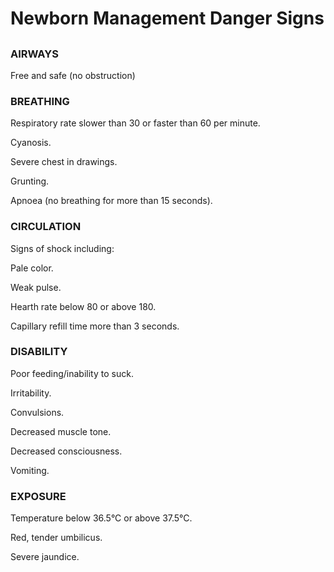 # Newborn Management Danger Signs


## 


### AIRWAYS

Free and safe (no obstruction)



### BREATHING

Respiratory rate slower than 30 or faster than 60 per minute.

Cyanosis.

Severe chest in drawings.

Grunting.

Apnoea (no breathing for more than 15 seconds).



### CIRCULATION

Signs of shock including:

Pale color.

Weak pulse.

Hearth rate below 80 or above 180.

Capillary refill time more than 3 seconds.



### DISABILITY

Poor feeding/inability to suck.

Irritability.

Convulsions.

Decreased muscle tone.

Decreased consciousness.

Vomiting.



### EXPOSURE

Temperature below 36.5°C or above 37.5°C.

Red, tender umbilicus.

Severe jaundice.